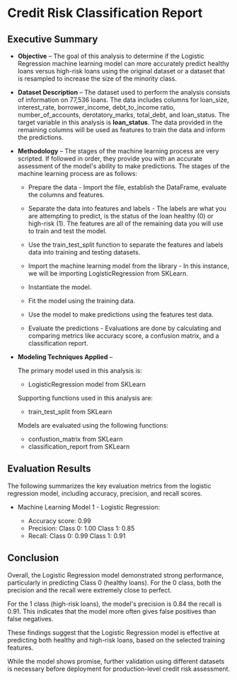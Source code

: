 # Credit Risk Classification Report

## Executive Summary

* **Objective** – The goal of this analysis to determine if the Logistic Regression machine learning model can more accurately predict healthy loans versus high-risk loans using the original dataset or a dataset that is resampled to increase the size of the minority class.

* **Dataset Description** – The dataset used to perform the analysis consists of information on 77,536 loans. The data includes columns for  loan_size, interest_rate, borrower_income, debt_to_income ratio, number_of_accounts, derotatory_marks, total_debt, and loan_status. The target variable in this analysis is **loan_status**. The data provided in the remaining columns will be used as features to train the data and inform the predictions. 

* **Methodology** – The stages of the machine learning process are very scripted. If followed in order, they provide you with an accurate assessment of the model's ability to make predictions. The stages of the machine learning process are as follows:

    - Prepare the data - Import the file, establish the DataFrame, evaluate the columns and features. 
    
    - Separate the data into features and labels - The labels are what you are attempting to predict, is the status of the loan healthy (0) or high-risk (1). The features are all of the remaining data you will use to train and test the model.
    
    - Use the train_test_split function to separate the features and labels data into training and testing datasets. 
    
    - Import the machine learning model from the library - In this instance, we will be importing LogisticRegression from SKLearn. 
    
    - Instantiate the model.
    
    - Fit the model using the training data.
    
    - Use the model to make predictions using the features test data.
    
    - Evaluate the predictions - Evaluations are done by calculating and comparing metrics like accuracy score, a confusion matrix, and a classification report.
    
* **Modeling Techniques Applied** – 

    The primary model used in this analysis is:

    - LogisticRegression model from SKLearn
    
    Supporting functions used in this analysis are:
    
    - train_test_split from SKLearn
    
    Models are evaluated using the following functions:

    - confustion_matrix from SKLearn
    - classification_report from SKLearn

## Evaluation Results

The following summarizes the key evaluation metrics from the logistic regression model, including accuracy, precision, and recall scores.

* Machine Learning Model 1 - Logistic Regression:
  
  - Accuracy score: 0.99
  - Precision: Class 0: 1.00 Class 1: 0.85
  - Recall: Class 0: 0.99 Class 1: 0.91

## Conclusion

Overall, the Logistic Regression model demonstrated strong performance, particularly in predicting Class 0 (healthy loans). For the 0 class, both the precision and the recall were extremely close to perfect.

For the 1 class (high-risk loans), the model's precision is 0.84 the recall is 0.91. This indicates that the model more often gives false positives than false negatives.

These findings suggest that the Logistic Regression model is effective at predicting both healthy and high-risk loans, based on the selected training features. 

While the model shows promise, further validation using different datasets is necessary before deployment for production-level credit risk assessment.